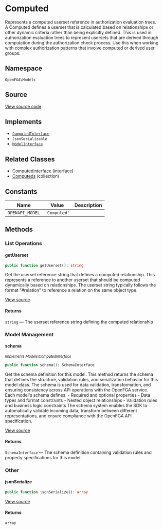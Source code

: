 # Computed

Represents a computed userset reference in authorization evaluation trees. A Computed defines a userset that is calculated based on relationships or other dynamic criteria rather than being explicitly defined. This is used in authorization evaluation trees to represent usersets that are derived through computation during the authorization check process. Use this when working with complex authorization patterns that involve computed or derived user groups.

## Namespace
`OpenFGA\Models`

## Source
[View source code](https://github.com/evansims/openfga-php/blob/main/src/Models/Computed.php)

## Implements
* [`ComputedInterface`](ComputedInterface.md)
* `JsonSerializable`
* [`ModelInterface`](ModelInterface.md)

## Related Classes
* [ComputedInterface](Models/ComputedInterface.md) (interface)
* [Computeds](Models/Collections/Computeds.md) (collection)

## Constants
| Name | Value | Description |
|------|-------|-------------|
| `OPENAPI_MODEL` | `'Computed'` |  |


## Methods

                                                                        
### List Operations
#### getUserset


```php
public function getUserset(): string
```

Get the userset reference string that defines a computed relationship. This represents a reference to another userset that should be computed dynamically based on relationships. The userset string typically follows the format &quot;#relation&quot; to reference a relation on the same object type.

[View source](https://github.com/evansims/openfga-php/blob/main/src/Models/Computed.php#L53)


#### Returns
`string` — The userset reference string defining the computed relationship
### Model Management
#### schema

*<small>Implements Models\ComputedInterface</small>*  

```php
public function schema(): SchemaInterface
```

Get the schema definition for this model. This method returns the schema that defines the structure, validation rules, and serialization behavior for this model class. The schema is used for data validation, transformation, and ensuring consistency across API operations with the OpenFGA service. Each model&#039;s schema defines: - Required and optional properties - Data types and format constraints - Nested object relationships - Validation rules and business logic constraints The schema system enables the SDK to automatically validate incoming data, transform between different representations, and ensure compliance with the OpenFGA API specification.

[View source](https://github.com/evansims/openfga-php/blob/main/src/Models/ModelInterface.php#L52)


#### Returns
`SchemaInterface` — The schema definition containing validation rules and property specifications for this model
### Other
#### jsonSerialize


```php
public function jsonSerialize(): array
```


[View source](https://github.com/evansims/openfga-php/blob/main/src/Models/Computed.php#L62)


#### Returns
`array`
